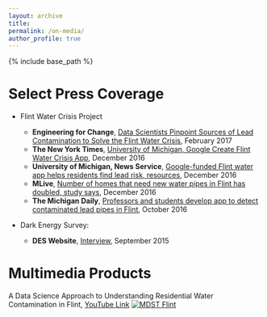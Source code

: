 ```yaml
---
layout: archive
title: 
permalink: /on-media/
author_profile: true
---
```


{% include base_path %}

Select Press Coverage
======
* Flint Water Crisis Project
    * **Engineering for Change**, [Data Scientists Pinpoint Sources of Lead Contamination to Solve the Flint Water Crisis](https://www.engineeringforchange.org/data-scientists-pinpointing-sources-lead-contamination-solve-flint-water-crisis/), February 2017
    * **The New York Times**, [University of Michigan, Google Create Flint Water Crisis App](http://www.nytimes.com/aponline/2016/12/11/us/ap-us-flint-water-app.html?ref=aponline), December 2016
    * **University of Michigan, News Service**, [Google-funded Flint water app helps residents find lead risk, resources](http://ns.umich.edu/new/multimedia/videos/24394-google-funded-flint-water-app-helps-residents-find-lead-risk-resources), December 2016
    * **MLive**, [Number of homes that need new water pipes in Flint has doubled, study says](http://www.mlive.com/news/flint/index.ssf/2016/12/study_says_nearly_30000_flint.html), December 2016
    * **The Michigan Daily**, [Professors and students develop app to detect contaminated lead pipes in Flint](https://www.michigandaily.com/section/news/professors-and-students-team-detect-lead-pipes-flint), October 2016

* Dark Energy Survey:
    * **DES Website**, [Interview](http://www.darkenergysurvey.org/scientistoftheweek/arya-farahi/), September 2015


Multimedia Products
======
A Data Science Approach to Understanding Residential Water Contamination in Flint, [YouTube Link](https://www.youtube.com/watch?v=0g66ImaV8Ag)
[![MDST Flint](https://img.youtube.com/vi/0g66ImaV8Ag/0.jpg)](https://www.youtube.com/watch?v=0g66ImaV8Ag "MDST Flint")

